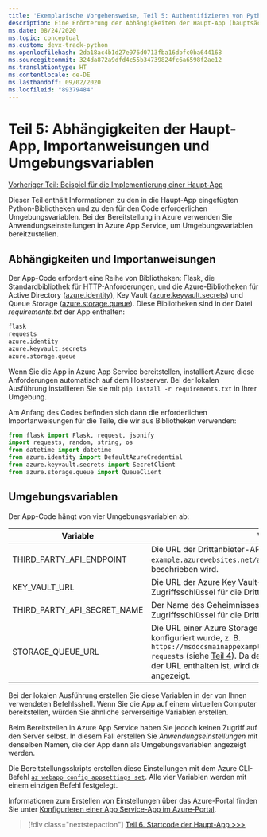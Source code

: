 ```yaml
---
title: 'Exemplarische Vorgehensweise, Teil 5: Authentifizieren von Python-Apps bei Azure-Diensten'
description: Eine Erörterung der Abhängigkeiten der Haupt-App (hauptsächlich Azure SDK-Bibliotheken), der erforderlichen Importanweisungen und der Umgebungsvariablen, die für die Anwendung festgelegt werden müssen.
ms.date: 08/24/2020
ms.topic: conceptual
ms.custom: devx-track-python
ms.openlocfilehash: 2da18ac4b1d27e976d0713fba16dbfc0ba644168
ms.sourcegitcommit: 324da872a9dfd4c55b34739824fc6a6598f2ae12
ms.translationtype: HT
ms.contentlocale: de-DE
ms.lasthandoff: 09/02/2020
ms.locfileid: "89379484"
---
```

# <a name="part-5-main-app-dependencies-import-statements-and-environment-variables"></a>Teil 5: Abhängigkeiten der Haupt-App, Importanweisungen und Umgebungsvariablen

[Vorheriger Teil: Beispiel für die Implementierung einer Haupt-App](walkthrough-tutorial-authentication-04.md)

Dieser Teil enthält Informationen zu den in die Haupt-App eingefügten Python-Bibliotheken und zu den für den Code erforderlichen Umgebungsvariablen. Bei der Bereitstellung in Azure verwenden Sie Anwendungseinstellungen in Azure App Service, um Umgebungsvariablen bereitzustellen.

## <a name="dependencies-and-import-statements"></a>Abhängigkeiten und Importanweisungen

Der App-Code erfordert eine Reihe von Bibliotheken: Flask, die Standardbibliothek für HTTP-Anforderungen, und die Azure-Bibliotheken für Active Directory ([azure.identity](/python/api/overview/azure/identity-readme?view=azure-python)), Key Vault ([azure.keyvault.secrets](/python/api/overview/azure/keyvault-secrets-readme?view=azure-python)) und Queue Storage ([azure.storage.queue](/python/api/overview/azure/storage-queue-readme?view=azure-python)). Diese Bibliotheken sind in der Datei *requirements.txt* der App enthalten:

```txt
flask
requests
azure.identity
azure.keyvault.secrets
azure.storage.queue
```

Wenn Sie die App in Azure App Service bereitstellen, installiert Azure diese Anforderungen automatisch auf dem Hostserver. Bei der lokalen Ausführung installieren Sie sie mit `pip install -r requirements.txt` in Ihrer Umgebung.

Am Anfang des Codes befinden sich dann die erforderlichen Importanweisungen für die Teile, die wir aus Bibliotheken verwenden:

```python
from flask import Flask, request, jsonify
import requests, random, string, os
from datetime import datetime
from azure.identity import DefaultAzureCredential
from azure.keyvault.secrets import SecretClient
from azure.storage.queue import QueueClient
```

## <a name="environment-variables"></a>Umgebungsvariablen

Der App-Code hängt von vier Umgebungsvariablen ab:

| Variable | Wert |
| --- | --- |
| THIRD_PARTY_API_ENDPOINT | Die URL der Drittanbieter-API, z. B. `https://msdocs-api-example.azurewebsites.net/api/RandomNumber`, die in [Teil 3](walkthrough-tutorial-authentication-03.md) beschrieben wird. |
| KEY_VAULT_URL | Die URL der Azure Key Vault-Instanz, in der Sie den Zugriffsschlüssel für die Drittanbieter-API gespeichert haben. |
| THIRD_PARTY_API_SECRET_NAME | Der Name des Geheimnisses in Key Vault, das den Zugriffsschlüssel für die Drittanbieter-API enthält. |
| STORAGE_QUEUE_URL | Die URL einer Azure Storage-Warteschlange, die in Azure konfiguriert wurde, z. B. `https://msdocsmainappexample.queue.core.windows.net/code-requests` (siehe [Teil 4](walkthrough-tutorial-authentication-04.md)). Da der Warteschlangenname am Ende der URL enthalten ist, wird der Name nicht im Code angezeigt. |

Bei der lokalen Ausführung erstellen Sie diese Variablen in der von Ihnen verwendeten Befehlsshell. Wenn Sie die App auf einem virtuellen Computer bereitstellen, würden Sie ähnliche serverseitige Variablen erstellen.

Beim Bereitstellen in Azure App Service haben Sie jedoch keinen Zugriff auf den Server selbst. In diesem Fall erstellen Sie *Anwendungseinstellungen* mit denselben Namen, die der App dann als Umgebungsvariablen angezeigt werden. 

Die Bereitstellungsskripts erstellen diese Einstellungen mit dem Azure CLI-Befehl [`az webapp config appsettings set`](/cli/azure/webapp/config/appsettings?view=azure-cli-latest#az-webapp-config-appsettings-set). Alle vier Variablen werden mit einem einzigen Befehl festgelegt.

Informationen zum Erstellen von Einstellungen über das Azure-Portal finden Sie unter [Konfigurieren einer App Service-App im Azure-Portal](/azure/app-service/configure-common).

> [!div class="nextstepaction"]
> [Teil 6. Startcode der Haupt-App >>>](walkthrough-tutorial-authentication-06.md)
